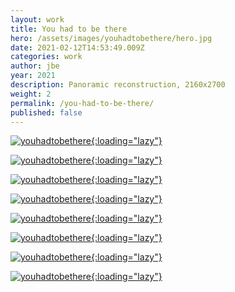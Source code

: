 ```yaml
---
layout: work
title: You had to be there
hero: /assets/images/youhadtobethere/hero.jpg
date: 2021-02-12T14:53:49.009Z
categories: work
author: jbe
year: 2021
description: Panoramic reconstruction, 2160x2700
weight: 2
permalink: /you-had-to-be-there/
published: false
---
```


[![youhadtobethere](/assets/images/youhadtobethere/b9-full.jpg){:loading="lazy"}](/assets/images/youhadtobethere/b9-full.jpg)

[![youhadtobethere](/assets/images/youhadtobethere/b3.jpg){:loading="lazy"}](/assets/images/youhadtobethere/b3.jpg)

[![youhadtobethere](/assets/images/youhadtobethere/b6.jpg){:loading="lazy"}](/assets/images/youhadtobethere/b6.jpg)

[![youhadtobethere](/assets/images/youhadtobethere/b4.jpg){:loading="lazy"}](/assets/images/youhadtobethere/b4.jpg)

[![youhadtobethere](/assets/images/youhadtobethere/b2.jpg){:loading="lazy"}](/assets/images/youhadtobethere/b2.jpg)

[![youhadtobethere](/assets/images/youhadtobethere/b1.jpg){:loading="lazy"}](/assets/images/youhadtobethere/b1.jpg)

[![youhadtobethere](/assets/images/youhadtobethere/b5.jpg){:loading="lazy"}](/assets/images/youhadtobethere/b5.jpg)

[![youhadtobethere](/assets/images/youhadtobethere/b7.jpg){:loading="lazy"}](/assets/images/youhadtobethere/b7.jpg)



